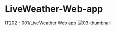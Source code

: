 # LiveWeather-Web-app
IT202 - 001/LiveWeather Web app
![03-thumbnail](https://user-images.githubusercontent.com/13760714/36447746-49bb6a56-1653-11e8-9112-ee777228dccf.gif)
